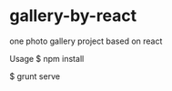 # gallery-by-react
one photo gallery project based on react

Usage
  $ npm install
  
  $ grunt serve
